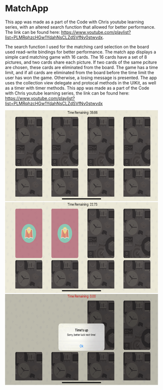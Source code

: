 # MatchApp

 This app was made as a part of the Code with Chris youtube learning series, with an altered search function that allowed for better performance. The link can be found here: https://www.youtube.com/playlist?list=PLMRqhzcHGw1YdahNsCLZdSVfNv0stwvdx. 

The search function I used for the matching card selection on the board used read-write bindings for better performance.  The match app displays a simple card matching game with 16 cards.  The 16 cards have a set of 8 pictures, and two cards share each picture. If two cards of the same pciture are chosen, these cards are eliminated from the board. The game has a time limit, and if all cards are eliminated from the board before the time limit the user has won the game. Otherwise, a losing message is presented. The app uses the collection view delegate and protocal methods in the UIKit, as well as a timer with timer methods. This app was made as a part of the Code with Chris youtube learning series, the link can be found here: https://www.youtube.com/playlist?list=PLMRqhzcHGw1YdahNsCLZdSVfNv0stwvdx

<img src="https://github.com/talpert022/MatchApp/blob/master/Screenshots/Screenshot1.png" width="600" height = "300" />
<img src="https://github.com/talpert022/MatchApp/blob/master/Screenshots/Screenshot2.png" width="600" height = "300" />
<img src="https://github.com/talpert022/MatchApp/blob/master/Screenshots/Screenshot3.png" width="600" height = "300" />


